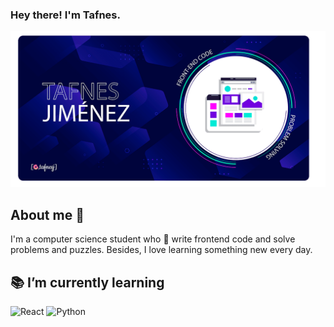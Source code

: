 ### Hey there! I'm Tafnes.
![personal-banner](/banner.png)

## About me 🚀
I'm a computer science student who :blue_heart: write frontend code and solve problems and puzzles. Besides, I love learning something new every day.

## :books: I’m currently learning
![React](https://img.shields.io/badge/-React-333333?style=flat&logo=react)
![Python](https://img.shields.io/badge/-Python-333333?style=flat&logo=python)
